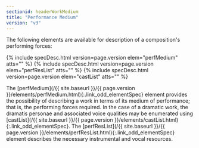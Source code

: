 ```yaml
---
sectionid: headerWorkMedium
title: "Performance Medium"
version: "v3"
---
```




The following elements are available for description of a composition's performing
forces:



{% include specDesc.html version=page.version elem="perfMedium" atts="" %}
{% include specDesc.html version=page.version elem="perfResList" atts="" %}
{% include specDesc.html version=page.version elem="castList" atts="" %}



The [perfMedium](/{{ site.baseurl }}/{{ page.version }}/elements/perfMedium.html){:.link_odd_elementSpec} element provides the possibility of describing a work
in terms of its medium of performance; that is, the performing forces required. In
the case
of a dramatic work, the dramatis personae and associated voice qualities may be enumerated
using [castList](/{{ site.baseurl }}/{{ page.version }}/elements/castList.html){:.link_odd_elementSpec}. The [perfResList](/{{ site.baseurl }}/{{ page.version }}/elements/perfResList.html){:.link_odd_elementSpec} element
describes the necessary instrumental and vocal resources.



